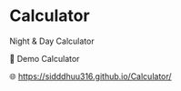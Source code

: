 # Calculator
Night &amp; Day Calculator

🔗 Demo Calculator

🌐 https://sidddhuu316.github.io/Calculator/
